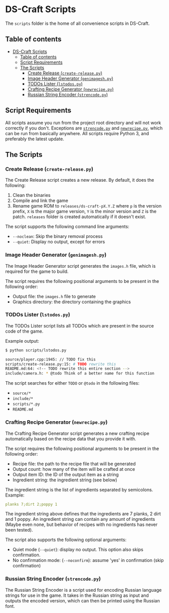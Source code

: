 
# DS-Craft Scripts

The `scripts` folder is the home of all convenience scripts in DS-Craft.

## Table of contents

- [DS-Craft Scripts](#ds-craft-scripts)
  - [Table of contents](#table-of-contents)
  - [Script Requirements](#script-requirements)
  - [The Scripts](#the-scripts)
    - [Create Release (`create-release.py`)](#create-release-create-releasepy)
    - [Image Header Generator (`genimagesh.py`)](#image-header-generator-genimageshpy)
    - [TODOs Lister (`lstodos.py`)](#todos-lister-lstodospy)
    - [Crafting Recipe Generator (`newrecipe.py`)](#crafting-recipe-generator-newrecipepy)
    - [Russian String Encoder (`strencode.py`)](#russian-string-encoder-strencodepy)

## Script Requirements

All scripts assume you run from the project root directory and will not work
correctly if you don't. Exceptions are
[`strencode.py`](#russian-string-encoder-strencodepy) and
[`newrecipe.py`](#crafting-recipe-generator-newrecipepy), which can be run from
basically anywhere. All scripts require Python 3, and preferably the latest update.

## The Scripts

### Create Release (`create-release.py`)

The Create Release script creates a new release. By default, it does the following:

1. Clean the binaries
1. Compile and link the game
1. Rename game ROM to `releases/ds-craft-pX.Y.Z` where `p` is the version prefix,
`X` is the major game version, `Y` is the minor version and `Z` is the patch.
`releases` folder is created automatically if it doesn't exist.

The script supports the following command line arguments:

- `--noclean`: Skip the binary removal process
- `--quiet`: Display no output, except for errors

### Image Header Generator (`genimagesh.py`)

The Image Header Generator script generates the `images.h` file, which is
required for the game to build.

The script requires the following positional arguments to be present in the
following order:

- Output file: the `images.h` file to generate
- Graphics directory: the directory containing the graphics

### TODOs Lister (`lstodos.py`)

The TODOs Lister script lists all TODOs which are present in the source code
of the game.

Example output:

```bash
$ python scripts/lstodos.py

source/player.cpp:1945: // TODO fix this
scripts/create-release.py:15: # TODO rewrite this
README.md:64: <!-- TODO rewrite this entire section -->
include/camera.h: * @todo Think of a better name for this function
```

The script searches for either `TODO` or `@todo` in the following files:

- `source/*`
- `include/*`
- `scripts/*.py`
- `README.md`

### Crafting Recipe Generator (`newrecipe.py`)

The Crafting Recipe Generator script generates a new crafting recipe automatically
based on the recipe data that you provide it with.

The script requires the following positional arguments to be present in the
following order:

- Recipe file: the path to the recipe file that will be generated
- Output count: how many of the item will be crafted at once
- Output item ID: the ID of the output item as a string
- Ingredient string: the ingredient string (see below)

The ingredient string is the list of ingredients separated by semicolons. Example:

<!-- Yaml chosen for no reason -->
```yaml
planks 7;dirt 2;poppy 1
```

The ingredient string above defines that the ingredients are 7 planks, 2 dirt
and 1 poppy. An ingredient string can contain any amount of ingredients (Maybe
even none, but behavior of recipes with no ingredients has never been tested).

The script also supports the following optional arguments:

- Quiet mode (`--quiet`): display no output. This option also skips confirmation.
- No confirmation mode: (`--noconfirm`): assume 'yes' in confirmation (skip confirmation)

### Russian String Encoder (`strencode.py`)

The Russian String Encoder is a script used for encoding Russian language strings
for use in the game. It takes in the Russian string as input and outputs the
encoded version, which can then be printed using the Russian font.

